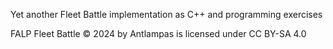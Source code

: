Yet another Fleet Battle implementation as C++ and programming exercises

FALP Fleet Battle © 2024 by Antlampas is licensed under CC BY-SA 4.0